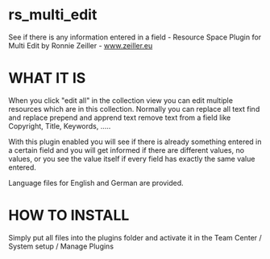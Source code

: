 # rs_multi_edit
See if there is any information entered in a field - Resource Space Plugin for Multi Edit
by Ronnie Zeiller - www.zeiller.eu

WHAT IT IS
==========
When you click "edit all" in the collection view you can edit multiple resources which are in this collection.
Normally you can 
  replace all text
  find and replace
  prepend and apprend text
  remove text
from a field like Copyright, Title, Keywords, .....

With this plugin enabled you will see if there is already something entered in a certain field and you will get informed if there are different values, no values, or you see the value itself if every field has exactly the same value entered.

Language files for English and German are provided.

HOW TO INSTALL
==============

Simply put all files into the plugins folder and activate it in the Team Center / System setup / Manage Plugins
